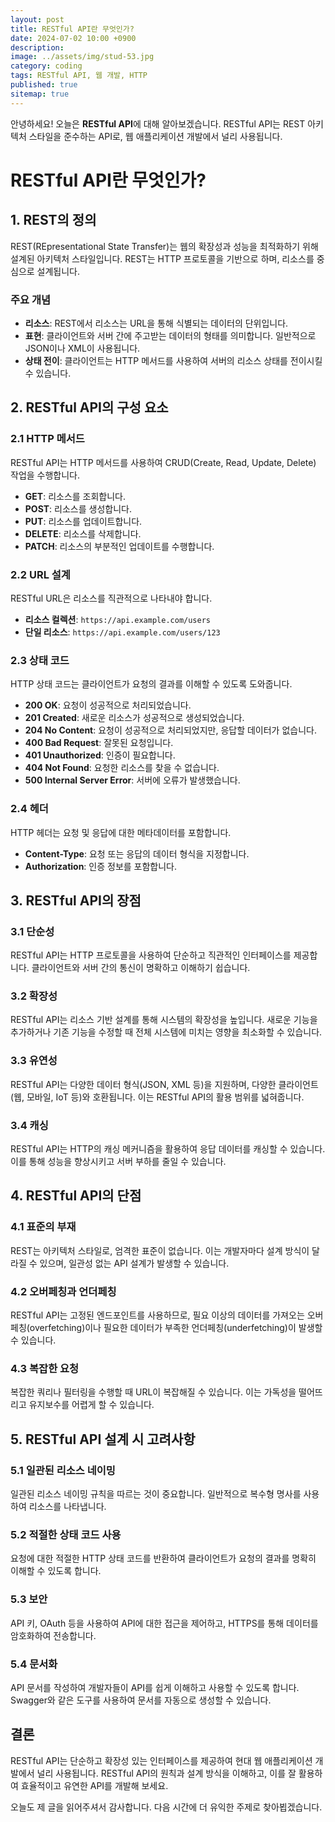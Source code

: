 ```yaml
---
layout: post
title: RESTful API란 무엇인가?
date: 2024-07-02 10:00 +0900
description: 
image: ../assets/img/stud-53.jpg
category: coding
tags: RESTful API, 웹 개발, HTTP
published: true
sitemap: true
---
```


안녕하세요! 오늘은 **RESTful API**에 대해 알아보겠습니다. RESTful API는 REST 아키텍처 스타일을 준수하는 API로, 웹 애플리케이션 개발에서 널리 사용됩니다.

# RESTful API란 무엇인가?

## 1. REST의 정의

REST(REpresentational State Transfer)는 웹의 확장성과 성능을 최적화하기 위해 설계된 아키텍처 스타일입니다. REST는 HTTP 프로토콜을 기반으로 하며, 리소스를 중심으로 설계됩니다.

### 주요 개념

- **리소스**: REST에서 리소스는 URL을 통해 식별되는 데이터의 단위입니다.
- **표현**: 클라이언트와 서버 간에 주고받는 데이터의 형태를 의미합니다. 일반적으로 JSON이나 XML이 사용됩니다.
- **상태 전이**: 클라이언트는 HTTP 메서드를 사용하여 서버의 리소스 상태를 전이시킬 수 있습니다.

## 2. RESTful API의 구성 요소

### 2.1 HTTP 메서드

RESTful API는 HTTP 메서드를 사용하여 CRUD(Create, Read, Update, Delete) 작업을 수행합니다.

- **GET**: 리소스를 조회합니다.
- **POST**: 리소스를 생성합니다.
- **PUT**: 리소스를 업데이트합니다.
- **DELETE**: 리소스를 삭제합니다.
- **PATCH**: 리소스의 부분적인 업데이트를 수행합니다.

### 2.2 URL 설계

RESTful URL은 리소스를 직관적으로 나타내야 합니다.

- **리소스 컬렉션**: `https://api.example.com/users`
- **단일 리소스**: `https://api.example.com/users/123`

### 2.3 상태 코드

HTTP 상태 코드는 클라이언트가 요청의 결과를 이해할 수 있도록 도와줍니다.

- **200 OK**: 요청이 성공적으로 처리되었습니다.
- **201 Created**: 새로운 리소스가 성공적으로 생성되었습니다.
- **204 No Content**: 요청이 성공적으로 처리되었지만, 응답할 데이터가 없습니다.
- **400 Bad Request**: 잘못된 요청입니다.
- **401 Unauthorized**: 인증이 필요합니다.
- **404 Not Found**: 요청한 리소스를 찾을 수 없습니다.
- **500 Internal Server Error**: 서버에 오류가 발생했습니다.

### 2.4 헤더

HTTP 헤더는 요청 및 응답에 대한 메타데이터를 포함합니다.

- **Content-Type**: 요청 또는 응답의 데이터 형식을 지정합니다.
- **Authorization**: 인증 정보를 포함합니다.

## 3. RESTful API의 장점

### 3.1 단순성

RESTful API는 HTTP 프로토콜을 사용하여 단순하고 직관적인 인터페이스를 제공합니다. 클라이언트와 서버 간의 통신이 명확하고 이해하기 쉽습니다.

### 3.2 확장성

RESTful API는 리소스 기반 설계를 통해 시스템의 확장성을 높입니다. 새로운 기능을 추가하거나 기존 기능을 수정할 때 전체 시스템에 미치는 영향을 최소화할 수 있습니다.

### 3.3 유연성

RESTful API는 다양한 데이터 형식(JSON, XML 등)을 지원하며, 다양한 클라이언트(웹, 모바일, IoT 등)와 호환됩니다. 이는 RESTful API의 활용 범위를 넓혀줍니다.

### 3.4 캐싱

RESTful API는 HTTP의 캐싱 메커니즘을 활용하여 응답 데이터를 캐싱할 수 있습니다. 이를 통해 성능을 향상시키고 서버 부하를 줄일 수 있습니다.

## 4. RESTful API의 단점

### 4.1 표준의 부재

REST는 아키텍처 스타일로, 엄격한 표준이 없습니다. 이는 개발자마다 설계 방식이 달라질 수 있으며, 일관성 없는 API 설계가 발생할 수 있습니다.

### 4.2 오버페칭과 언더페칭

RESTful API는 고정된 엔드포인트를 사용하므로, 필요 이상의 데이터를 가져오는 오버페칭(overfetching)이나 필요한 데이터가 부족한 언더페칭(underfetching)이 발생할 수 있습니다.

### 4.3 복잡한 요청

복잡한 쿼리나 필터링을 수행할 때 URL이 복잡해질 수 있습니다. 이는 가독성을 떨어뜨리고 유지보수를 어렵게 할 수 있습니다.

## 5. RESTful API 설계 시 고려사항

### 5.1 일관된 리소스 네이밍

일관된 리소스 네이밍 규칙을 따르는 것이 중요합니다. 일반적으로 복수형 명사를 사용하여 리소스를 나타냅니다.

### 5.2 적절한 상태 코드 사용

요청에 대한 적절한 HTTP 상태 코드를 반환하여 클라이언트가 요청의 결과를 명확히 이해할 수 있도록 합니다.

### 5.3 보안

API 키, OAuth 등을 사용하여 API에 대한 접근을 제어하고, HTTPS를 통해 데이터를 암호화하여 전송합니다.

### 5.4 문서화

API 문서를 작성하여 개발자들이 API를 쉽게 이해하고 사용할 수 있도록 합니다. Swagger와 같은 도구를 사용하여 문서를 자동으로 생성할 수 있습니다.

## 결론

RESTful API는 단순하고 확장성 있는 인터페이스를 제공하여 현대 웹 애플리케이션 개발에서 널리 사용됩니다. RESTful API의 원칙과 설계 방식을 이해하고, 이를 잘 활용하여 효율적이고 유연한 API를 개발해 보세요.

오늘도 제 글을 읽어주셔서 감사합니다. 다음 시간에 더 유익한 주제로 찾아뵙겠습니다.
